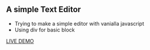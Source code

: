 ## A simple Text Editor

- Trying to make a simple editor with vanialla javascript
- Using div for basic block

<a href="https://rishav-mngo.github.io/text-editor/">LIVE DEMO</a>
